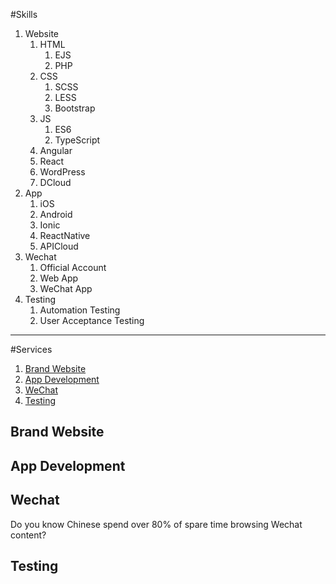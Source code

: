 #Skills
1. Website
    1. HTML
        1. EJS
        1. PHP
    1. CSS
        1. SCSS
        1. LESS
        1. Bootstrap
    1. JS
        1. ES6
        1. TypeScript
    1. Angular
    1. React
    1. WordPress
    1. DCloud
1. App
    1. iOS
    1. Android
    1. Ionic
    1. ReactNative
    1. APICloud
1. Wechat
    1. Official Account
    1. Web App
    1. WeChat App
1. Testing
    1. Automation Testing
    1. User Acceptance Testing

---

#Services

1. [Brand Website](#brand-website)
1. [App Development](#app-development)
1. [WeChat](#wechat)
1. [Testing](#testing)

## Brand Website

## App Development

## Wechat
Do you know Chinese spend over 80% of spare time browsing Wechat content? 

## Testing
